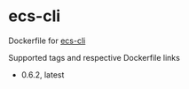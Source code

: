 # ecs-cli

Dockerfile for [ecs-cli](https://github.com/aws/amazon-ecs-cli)

Supported tags and respective Dockerfile links

- 0.6.2, latest
